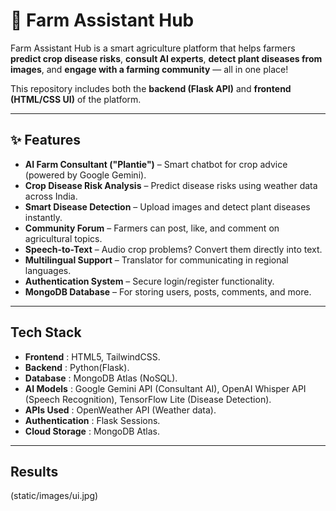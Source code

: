 # 🌾 Farm Assistant Hub

Farm Assistant Hub is a smart agriculture platform that helps farmers **predict crop disease risks**, **consult AI experts**, **detect plant diseases from images**, and **engage with a farming community** — all in one place!

This repository includes both the **backend (Flask API)** and **frontend (HTML/CSS UI)** of the platform.

---

## ✨ Features

- **AI Farm Consultant ("Plantie")** – Smart chatbot for crop advice (powered by Google Gemini).
- **Crop Disease Risk Analysis** – Predict disease risks using weather data across India.
- **Smart Disease Detection** – Upload images and detect plant diseases instantly.
- **Community Forum** – Farmers can post, like, and comment on agricultural topics.
- **Speech-to-Text** – Audio crop problems? Convert them directly into text.
- **Multilingual Support** – Translator for communicating in regional languages.
- **Authentication System** – Secure login/register functionality.
- **MongoDB Database** – For storing users, posts, comments, and more.

---
## Tech Stack
- **Frontend**   : HTML5, TailwindCSS.
- **Backend**    : Python(Flask).
- **Database**   : MongoDB Atlas (NoSQL).
- **AI Models**  : Google Gemini API (Consultant AI), OpenAI Whisper API (Speech Recognition), TensorFlow Lite (Disease Detection).
- **APIs Used**  : OpenWeather API (Weather data).
- **Authentication** : Flask Sessions.
- **Cloud Storage**  : MongoDB Atlas.

---
## Results
(static/images/ui.jpg)

